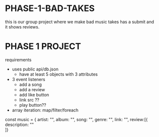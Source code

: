 # PHASE-1-BAD-TAKES
this is our group project where we make bad music takes has a submit and it shows reviews.

# PHASE 1 PROJECT

 

requirements 

- uses public api/db.json
    - have at least 5 objects with 3 attributes
- 3 event listeners
    - add a song
    - add a review
    - add like button
    - link src ??
    - play button??
- array iteration: map/filter/foreach

const music = {
artist: "",
album: "", 
song: "", 
genre: "", 
link: "",
review:[{
			description: ""				
]}